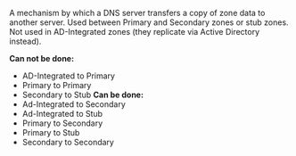 A mechanism by which a DNS server transfers a copy of zone data to another server. Used between Primary and Secondary zones or stub zones. Not used in AD-Integrated zones (they replicate via Active Directory instead).


**Can not be done:**
- AD-Integrated to Primary
- Primary to Primary
- Secondary to Stub
**Can be done:**
- Ad-Integrated to Secondary
- Ad-Integrated to Stub
- Primary to Secondary
- Primary to Stub
- Secondary to Secondary